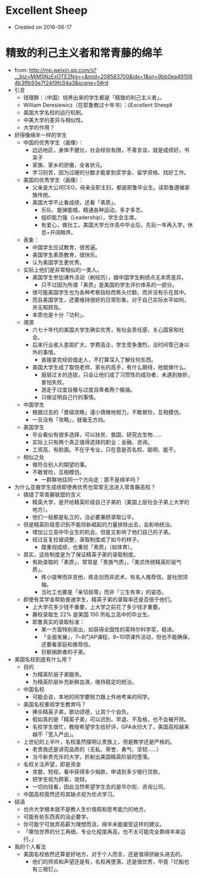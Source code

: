 # Excellent Sheep

- Created on 2016-06-17

# 精致的利己主义者和常青藤的绵羊

- from: <http://mp.weixin.qq.com/s?__biz=MjM5NzExOTE2Ng==&mid=208583700&idx=1&sn=9bb0ea491064b3ffb93e7f24f9fc04a3&scene=5#rd>
- 引言
    - 钱理群：（中国）培养出来的学生都是「精致的利己主义者」。
    - William Deresiewicz（在耶鲁教过十年书）：《Excellent Sheep》
    - 美国大学名校的运行机制。
    - 中美大学的差异与相似性。
    - 大学的作用？
- 好得像绵羊一样的学生
    - 中国的优秀学生（画像）：
        - 边远地区，身体不健壮，社会经验有限，不善言谈，就是成绩好。书呆子
        - 家族、家乡的骄傲，全省状元。
        - 学习刻苦，因为过硬的分数才能拿到奖学金、留学资格、找好工作。
    - 美国的优秀学生（画像）：
        - 父亲是大公司CEO，母亲全职主妇，都是耶鲁毕业生。读耶鲁遵循家族传统。
        - 美国大学不止看成绩，还看「素质」。
            - 乐队、能弹能唱，精通各种运动，多才多艺。
            - 组织能力强（Leadership），学生会主席。
            - 有爱心，做社工。美国大学允许高中毕业后，先玩一年再入学，休息+开阔眼界。
    - 表象：
        - 中国学生应试教育，很苦逼。
        - 美国学生素质教育，很快乐。
        - 认为美国学生更优秀。
    - 实际上他们是非常相似的一类人。
        - 美国学生参加课外活动（刷经历），跟中国学生刷绩点无本质差异。
            - 只不过因为所谓「素质」是美国的学生评价体系的一部分。
        - 很可能美国学生也为各种考察指标而焦头烂额，而并没有乐在其中。
        - 而且美国学生，还要维持很好的日常形象。对于自己实际水平如何，并无暇顾及。
        - 本质也是十分「功利」。
    - 溯源
        - 六七十年代的美国大学生确实优秀，有社会责任感，关心国家和社会。
        - 后来行业收入差距扩大，学费高企，学生竞争激烈，没时间管己身以外的事情。
            - 直接拿完经验值走人，不打算深入了解任何东西。
        - 美国大学生成了取悦老师、家长的高手，有什么期待，他就做什么。
            - 层层过关的选拔，只会让他们成了习惯性的成功者，未遇到挫折，害怕失败。
            - 游走于过度自傲与过度自卑者两个极端。
            - 只做证明自己行的事情。
    - 中国学生
        - 根据过去的「晋级攻略」谨小慎微地努力，不敢冒险，互相模仿。
        - 一旦没有「攻略」，就毫无方向。
    - 美国学生
        - 毕业看似有很多选择，可以扶贫、救国、研究古生物……
        - 实际上只有两个真正值得选择的职业：金融、咨询。
        - 工资高，有脸面。不在乎专业，只在意是否名校、聪明、能干。
    - 相似之处
        - 做符合别人的期望的事。
        - 不敢冒险，互相模仿。
            - 一群群地往同一个方向走：那不是绵羊吗？
- 为什么亚裔学生成绩即使再优秀也常常无法进入常青藤高校？
    - 搞错了常青藤联盟的含义
        - 精英大学，是开给精英阶级自己子弟的（美国上层社会子弟上大学的地方）。
        - 他们一般都是私立的，没必要兼顾录取公平。
    - 但是精英阶级意识到不能将新崛起的力量排除出去，会影响统治。
        - 增加公立高中毕业生的机会。但是又影响了他们自己的子弟。
        - 经过反复拉锯调整，录取制度成了如今的样子。
            - 既重视成绩，也重视「素质」（如体育）。
    - 其实，这些制度是为了保证精英子弟的录取制度。
        - 有助录取的「素质」，常常是「贵族气质」，「美式传统精英阶层气质」。
            - 练小提琴而非吉他，练击剑而非武术，有名人推荐信，是社团领袖。
            - 当社工也要是「亲切屈尊」而非「三生有幸」的姿态。
    - 即使有奖学金帮助普通学生，精英子弟的录取率还是百倍于他们。
        - 上大学花多少钱不重要，上大学之前花了多少钱才重要。
        - 藤校录取生 22% 是美国 100 所私立高中的毕业生。
        - 耶鲁真实的录取标准：
            - 某一方面特别突出，如获得全国性的英特尔科学奖，稳进。
            - 「全面发展」，7~8门AP课程，9~10项课外活动，但也不能确保，还要看家庭和推荐信。
            - 巨额捐款者的子弟。
- 美国名校到底有什么用？
    - 目的
        - 为精英阶层子弟服务。
        - 为精英阶层补充新鲜血液，维持稳定的统治。
    - 中国名校
        - 可能会说，本地的同学要努力跟上外地考来的同学。
    - 美国名校重视学生教育吗？
        - 捧杀精英子弟，歌功颂德，让其个个自负。
        - 假如真的是「精英子弟」可以迟到、早退、不及格，也不会被开除。
        - 名校学生很忙，教授希望学生给好评，GPA水份大了，美国高校越来越不「宽入严出」。
    - 上世纪的上半叶，名校虽然摆明让贵族上，但是教学还是严格的。
        - 老贵族还是讲究品质的（无私、荣誉、勇气、坚韧……）
        - 当今新贵充斥的大学，折射出美国精英阶层的堕落。
    - 名校关注声望，即是资金
        - 贪婪、短视，看中获得多少捐款，申请到多少银行贷款。
        - 把学生视为顾客，敛财。
        - 一切向钱看，因此当然希望学生去的是华尔街、咨询公司。
    - 中国高校竟然还将其缺点视为优点学习。
- 结语
    - 也许大学根本就不是教人生价值观和思考能力的地方。
    - 可能有些东西真的没必要学。
    - 你可能宁可放弃高薪为理想而活，绵羊未能接受这样的建议。
    - 「哪怕世界的分工再细，专业化程度再高，也不太可能完全靠绵羊来运行。」
- 我的个人看法
    - 美国名校依然还算是好地方，对于个人而言，还是值得挤破头进去的。
        - 他们的师资和声望还是有，名校再堕落，还是很优秀，毕竟「烂船也有三根钉」。
